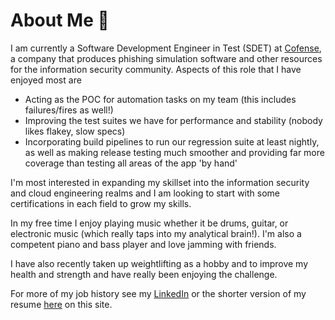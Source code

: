 # About Me :wave:

I am currently a Software Development Engineer in Test (SDET) at [Cofense](https://cofense.com/), a company that produces phishing simulation software and other resources for the information security community. Aspects of this role that I have enjoyed most are

* Acting as the POC for automation tasks on my team (this includes failures/fires as well!)
* Improving the test suites we have for performance and stability (nobody likes flakey, slow specs)
* Incorporating build pipelines to run our regression suite at least nightly, as well as making release testing much smoother and providing far more coverage than testing all areas of the app 'by hand'

I'm most interested in expanding my skillset into the information security and cloud engineering realms and I am looking to start with some certifications in each field to grow my skills.

In my free time I enjoy playing music whether it be drums, guitar, or electronic music (which really taps into my analytical brain!). I'm also a competent piano and bass player and love jamming with friends.

I have also recently taken up weightlifting as a hobby and to improve my health and strength and have really been enjoying the challenge.

For more of my job history see my [LinkedIn](https://www.linkedin.com/in/tbeede/) or the shorter version of my resume [here](https://tbeede.github.io) on this site.
